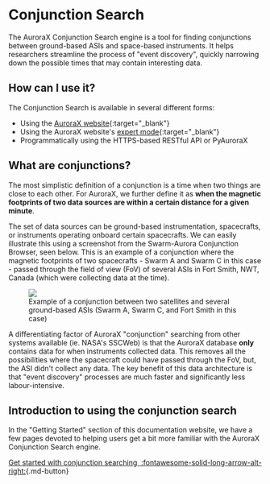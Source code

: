 # Conjunction Search

The AuroraX Conjunction Search engine is a tool for finding conjunctions between ground-based ASIs and space-based instruments. It helps researchers streamline the process of "event discovery", quickly narrowing down the possible times that may contain interesting data.

## How can I use it?

The Conjunction Search is available in several different forms:

* Using the [AuroraX website](https://aurorax.space/conjunctionSearch/standard){:target="_blank"}
* Using the AuroraX website's [expert mode](https://aurorax.space/conjunctionSearch/expert){:target="_blank"} 
* Programmatically using the HTTPS-based RESTful API or PyAuroraX

## What are conjunctions?

The most simplistic definition of a conjunction is a time when two things are close to each other. For AuroraX, we further define it as **when the magnetic footprints of two data sources are within a certain distance for a given minute**.

The set of data sources can be ground-based instrumentation, spacecrafts, or instruments operating onboard certain spacecrafts. We can easily illustrate this using a screenshot from the Swarm-Aurora Conjunction Browser, seen below. This is an example of a conjunction where the magnetic footprints of two spacecrafts - Swarm A and Swarm C in this case - passed through the field of view (FoV) of several ASIs in Fort Smith, NWT, Canada (which were collecting data at the time).

<figure>
  <img src="/_extras/img/swarmaurora_example_conjunction2.png" />
  <figcaption>Example of a conjunction between two satellites and several ground-based ASIs (Swarm A, Swarm C, and Fort Smith in this case)</figcaption>
</figure>

A differentiating factor of AuroraX "conjunction" searching from other systems available (ie. NASA's SSCWeb) is that the AuroraX database **only** contains data for when instruments collected data. This removes all the possibilities where the spacecraft could have passed through the FoV, but, the ASI didn't collect any data. The key benefit of this data architecture is that "event discovery" processes are much faster and significantly less labour-intensive.

## Introduction to using the conjunction search

In the "Getting Started" section of this documentation website, we have a few pages devoted to helping users get a bit more familiar with the AuroraX Conjunction Search engine.

[Get started with conjunction searching&nbsp;&nbsp;:fontawesome-solid-long-arrow-alt-right:](/getting_started/searching_conjunctions){.md-button}
